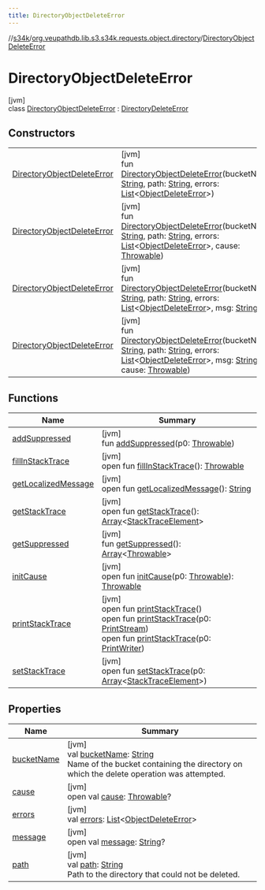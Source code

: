 ```yaml
---
title: DirectoryObjectDeleteError
---
```

//[s34k](../../../index.html)/[org.veupathdb.lib.s3.s34k.requests.object.directory](../index.html)/[DirectoryObjectDeleteError](index.html)



# DirectoryObjectDeleteError



[jvm]\
class [DirectoryObjectDeleteError](index.html) : [DirectoryDeleteError](../-directory-delete-error/index.html)



## Constructors


| | |
|---|---|
| [DirectoryObjectDeleteError](-directory-object-delete-error.html) | [jvm]<br>fun [DirectoryObjectDeleteError](-directory-object-delete-error.html)(bucketName: [String](https://kotlinlang.org/api/latest/jvm/stdlib/kotlin/-string/index.html), path: [String](https://kotlinlang.org/api/latest/jvm/stdlib/kotlin/-string/index.html), errors: [List](https://kotlinlang.org/api/latest/jvm/stdlib/kotlin.collections/-list/index.html)&lt;[ObjectDeleteError](../../org.veupathdb.lib.s3.s34k.requests.object/-object-delete-error/index.html)&gt;) |
| [DirectoryObjectDeleteError](-directory-object-delete-error.html) | [jvm]<br>fun [DirectoryObjectDeleteError](-directory-object-delete-error.html)(bucketName: [String](https://kotlinlang.org/api/latest/jvm/stdlib/kotlin/-string/index.html), path: [String](https://kotlinlang.org/api/latest/jvm/stdlib/kotlin/-string/index.html), errors: [List](https://kotlinlang.org/api/latest/jvm/stdlib/kotlin.collections/-list/index.html)&lt;[ObjectDeleteError](../../org.veupathdb.lib.s3.s34k.requests.object/-object-delete-error/index.html)&gt;, cause: [Throwable](https://kotlinlang.org/api/latest/jvm/stdlib/kotlin/-throwable/index.html)) |
| [DirectoryObjectDeleteError](-directory-object-delete-error.html) | [jvm]<br>fun [DirectoryObjectDeleteError](-directory-object-delete-error.html)(bucketName: [String](https://kotlinlang.org/api/latest/jvm/stdlib/kotlin/-string/index.html), path: [String](https://kotlinlang.org/api/latest/jvm/stdlib/kotlin/-string/index.html), errors: [List](https://kotlinlang.org/api/latest/jvm/stdlib/kotlin.collections/-list/index.html)&lt;[ObjectDeleteError](../../org.veupathdb.lib.s3.s34k.requests.object/-object-delete-error/index.html)&gt;, msg: [String](https://kotlinlang.org/api/latest/jvm/stdlib/kotlin/-string/index.html)) |
| [DirectoryObjectDeleteError](-directory-object-delete-error.html) | [jvm]<br>fun [DirectoryObjectDeleteError](-directory-object-delete-error.html)(bucketName: [String](https://kotlinlang.org/api/latest/jvm/stdlib/kotlin/-string/index.html), path: [String](https://kotlinlang.org/api/latest/jvm/stdlib/kotlin/-string/index.html), errors: [List](https://kotlinlang.org/api/latest/jvm/stdlib/kotlin.collections/-list/index.html)&lt;[ObjectDeleteError](../../org.veupathdb.lib.s3.s34k.requests.object/-object-delete-error/index.html)&gt;, msg: [String](https://kotlinlang.org/api/latest/jvm/stdlib/kotlin/-string/index.html), cause: [Throwable](https://kotlinlang.org/api/latest/jvm/stdlib/kotlin/-throwable/index.html)) |


## Functions


| Name | Summary |
|---|---|
| [addSuppressed](index.html#282858770%2FFunctions%2F863300109) | [jvm]<br>fun [addSuppressed](index.html#282858770%2FFunctions%2F863300109)(p0: [Throwable](https://kotlinlang.org/api/latest/jvm/stdlib/kotlin/-throwable/index.html)) |
| [fillInStackTrace](index.html#-1102069925%2FFunctions%2F863300109) | [jvm]<br>open fun [fillInStackTrace](index.html#-1102069925%2FFunctions%2F863300109)(): [Throwable](https://kotlinlang.org/api/latest/jvm/stdlib/kotlin/-throwable/index.html) |
| [getLocalizedMessage](index.html#1043865560%2FFunctions%2F863300109) | [jvm]<br>open fun [getLocalizedMessage](index.html#1043865560%2FFunctions%2F863300109)(): [String](https://kotlinlang.org/api/latest/jvm/stdlib/kotlin/-string/index.html) |
| [getStackTrace](index.html#2050903719%2FFunctions%2F863300109) | [jvm]<br>open fun [getStackTrace](index.html#2050903719%2FFunctions%2F863300109)(): [Array](https://kotlinlang.org/api/latest/jvm/stdlib/kotlin/-array/index.html)&lt;[StackTraceElement](https://docs.oracle.com/javase/8/docs/api/java/lang/StackTraceElement.html)&gt; |
| [getSuppressed](index.html#672492560%2FFunctions%2F863300109) | [jvm]<br>fun [getSuppressed](index.html#672492560%2FFunctions%2F863300109)(): [Array](https://kotlinlang.org/api/latest/jvm/stdlib/kotlin/-array/index.html)&lt;[Throwable](https://kotlinlang.org/api/latest/jvm/stdlib/kotlin/-throwable/index.html)&gt; |
| [initCause](index.html#-418225042%2FFunctions%2F863300109) | [jvm]<br>open fun [initCause](index.html#-418225042%2FFunctions%2F863300109)(p0: [Throwable](https://kotlinlang.org/api/latest/jvm/stdlib/kotlin/-throwable/index.html)): [Throwable](https://kotlinlang.org/api/latest/jvm/stdlib/kotlin/-throwable/index.html) |
| [printStackTrace](index.html#-1769529168%2FFunctions%2F863300109) | [jvm]<br>open fun [printStackTrace](index.html#-1769529168%2FFunctions%2F863300109)()<br>open fun [printStackTrace](index.html#1841853697%2FFunctions%2F863300109)(p0: [PrintStream](https://docs.oracle.com/javase/8/docs/api/java/io/PrintStream.html))<br>open fun [printStackTrace](index.html#1175535278%2FFunctions%2F863300109)(p0: [PrintWriter](https://docs.oracle.com/javase/8/docs/api/java/io/PrintWriter.html)) |
| [setStackTrace](index.html#2135801318%2FFunctions%2F863300109) | [jvm]<br>open fun [setStackTrace](index.html#2135801318%2FFunctions%2F863300109)(p0: [Array](https://kotlinlang.org/api/latest/jvm/stdlib/kotlin/-array/index.html)&lt;[StackTraceElement](https://docs.oracle.com/javase/8/docs/api/java/lang/StackTraceElement.html)&gt;) |


## Properties


| Name | Summary |
|---|---|
| [bucketName](../-directory-delete-error/bucket-name.html) | [jvm]<br>val [bucketName](../-directory-delete-error/bucket-name.html): [String](https://kotlinlang.org/api/latest/jvm/stdlib/kotlin/-string/index.html)<br>Name of the bucket containing the directory on which the delete operation was attempted. |
| [cause](index.html#-654012527%2FProperties%2F863300109) | [jvm]<br>open val [cause](index.html#-654012527%2FProperties%2F863300109): [Throwable](https://kotlinlang.org/api/latest/jvm/stdlib/kotlin/-throwable/index.html)? |
| [errors](errors.html) | [jvm]<br>val [errors](errors.html): [List](https://kotlinlang.org/api/latest/jvm/stdlib/kotlin.collections/-list/index.html)&lt;[ObjectDeleteError](../../org.veupathdb.lib.s3.s34k.requests.object/-object-delete-error/index.html)&gt; |
| [message](index.html#1824300659%2FProperties%2F863300109) | [jvm]<br>open val [message](index.html#1824300659%2FProperties%2F863300109): [String](https://kotlinlang.org/api/latest/jvm/stdlib/kotlin/-string/index.html)? |
| [path](../-directory-delete-error/path.html) | [jvm]<br>val [path](../-directory-delete-error/path.html): [String](https://kotlinlang.org/api/latest/jvm/stdlib/kotlin/-string/index.html)<br>Path to the directory that could not be deleted. |

